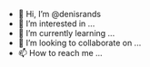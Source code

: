- 👋 Hi, I’m @denisrands
- 👀 I’m interested in ...
- 🌱 I’m currently learning ...
- 💞️ I’m looking to collaborate on ...
- 📫 How to reach me ...

<!---
denisrands/denisrands is a ✨ special ✨ repository because its `README.md` (this file) appears on your GitHub profile.
You can click the Preview link to take a look at your changes.
--->
